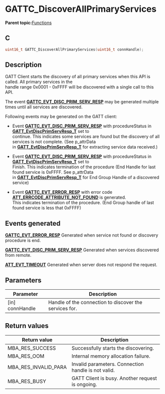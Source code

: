 # GATTC\_DiscoverAllPrimaryServices

**Parent topic:**[Functions](GUID-AA412A66-C329-47A0-BB6A-362B8F7A62FE.md)

## C

```c
uint16_t GATTC_DiscoverAllPrimaryServices(uint16_t connHandle);
```

## Description

GATT Client starts the discovery of all primary services when this API is called. All primary services in the<br />handle range 0x0001 - 0xFFFF will be discovered with a single call to this API.

The event **[GATTC\_EVT\_DISC\_PRIM\_SERV\_RESP](GUID-20EFFBD2-7D3F-40CA-B85C-8FD3202D9933.md)** may be generated multiple times until all services are discovered.

Following events may be generated on the GATT client:

-   Event **[GATTC\_EVT\_DISC\_PRIM\_SERV\_RESP](GUID-20EFFBD2-7D3F-40CA-B85C-8FD3202D9933.md)** with procedureStatus in **[GATT\_EvtDiscPrimServResp\_T](GUID-DF6FBE00-4B82-49D1-AF5E-8F8DA2CB1C00.md)** set to<br />continue. This indicates some services are found but the discovery of all services is not complete. \(See p\_attrData<br />in **[GATT\_EvtDiscPrimServResp\_T](GUID-DF6FBE00-4B82-49D1-AF5E-8F8DA2CB1C00.md)** for extracting service data received.\)

-   Event **[GATTC\_EVT\_DISC\_PRIM\_SERV\_RESP](GUID-20EFFBD2-7D3F-40CA-B85C-8FD3202D9933.md)** with procedureStatus in **[GATT\_EvtDiscPrimServResp\_T](GUID-DF6FBE00-4B82-49D1-AF5E-8F8DA2CB1C00.md)** set to<br />Finish. This indicates termination of the procedure \(End Handle for last found service is 0xFFFF. See p\_attrData<br />in **[GATT\_EvtDiscPrimServResp\_T](GUID-DF6FBE00-4B82-49D1-AF5E-8F8DA2CB1C00.md)** for End Group Handle of a discovered service\)

-   Event **[GATTC\_EVT\_ERROR\_RESP](GUID-20EFFBD2-7D3F-40CA-B85C-8FD3202D9933.md)** with error code **[ATT\_ERRCODE\_ATTRIBUTE\_NOT\_FOUND](GUID-053481D7-C98A-4E78-B7AD-4D71F3A1B03B.md)** is generated.<br />This indicates termination of the procedure. \(End Group handle of last found service is less that 0xFFFF\)


## Events generated

**[GATTC\_EVT\_ERROR\_RESP](GUID-20EFFBD2-7D3F-40CA-B85C-8FD3202D9933.md)** Generated when service not found or discovery procedure is end.

**[GATTC\_EVT\_DISC\_PRIM\_SERV\_RESP](GUID-20EFFBD2-7D3F-40CA-B85C-8FD3202D9933.md)** Generated when services discovered from remote.

**[ATT\_EVT\_TIMEOUT](GUID-0D831528-B2BE-42F9-9185-11F8F17DC4E1.md)** Generated when server does not respond the request.

## Parameters

|Parameter|Description|
|---------|-----------|
|\[in\] connHandle|Handle of the connection to discover the services for.|

## Return values

|Return value|Description|
|------------|-----------|
|MBA\_RES\_SUCCESS|Successfully starts the discovering.|
|MBA\_RES\_OOM|Internal memory allocation failure.|
|MBA\_RES\_INVALID\_PARA|Invalid parameters. Connection handle is not valid.|
|MBA\_RES\_BUSY|GATT Client is busy. Another request is ongoing.|


